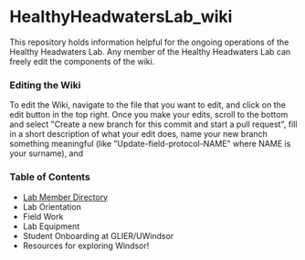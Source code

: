 # HealthyHeadwatersLab_wiki

This repository holds information helpful for the ongoing operations of the Healthy Headwaters Lab. 
Any member of the Healthy Headwaters Lab can freely edit the components of the wiki.

### Editing the Wiki
To edit the Wiki, navigate to the file that you want to edit, and click on the edit button in the top right. Once you make your edits, scroll to the bottom and select "Create a new branch for this commit and start a pull request", fill in a short description of what your edit does, name your new branch something meaningful (like "Update-field-protocol-NAME" where NAME is your surname), and 

### Table of Contents
* [Lab Member Directory](/Directory)
* Lab Orientation
* Field Work
* Lab Equipment
* Student Onboarding at GLIER/UWindsor
* Resources for exploring Windsor!
